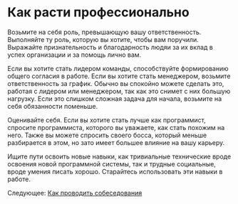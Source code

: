 # Как расти профессионально
[//]: # (Version:1.0.0)
Возьмите на себя роль, превышающую вашу ответственность. Выполняйте ту роль, которую вы хотите, чтобы вам поручили. Выражайте признательность и благодарность людяи за их вклад в успех организации и за помощь лично вам.

Если вы хотите стать лидером команды, способствуйте формированию общего согласия в работе. Если вы хотите стать менеджером, возьмите ответственность за график. Обычно вы спокойно можете сделать это, работая с лидером или менеджером, так как это снимет с них большую нагрузку. Если это слишком сложная задача для начала, возьмите на себя обязанности поменьше.

Оценивайте себя. Если вы хотите стать лучше как программист, спросите программиста, которого вы уважаете, как стать похожим на него. Также вы можете спросить своего босса, который меньше разбирается в этом, но зато имеет большее влияние на вашу карьеру.

Ищите пути освоить новые навыки, как тривиальные технические вроде освоения новой программной системы, так и трудные социальные, вроде умения писать хорошо. Старайтесь использовать эти навыки в работе.

Следующее: [Как проводить собеседования](06-How-to-Evaluate-Interviewees.md)